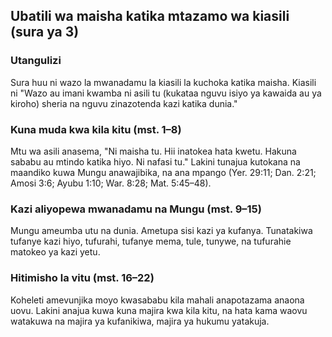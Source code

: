 ## Ubatili wa maisha katika mtazamo wa kiasili (sura ya 3)

### Utangulizi

Sura huu ni wazo la mwanadamu la kiasili la kuchoka katika maisha. Kiasili ni "Wazo au imani kwamba ni asili tu (kukataa nguvu isiyo ya kawaida au ya kiroho) sheria na nguvu zinazotenda kazi katika dunia."

### Kuna muda kwa kila kitu (mst. 1–8)

Mtu wa asili anasema, "Ni maisha tu. Hii inatokea hata kwetu. Hakuna sababu au mtindo katika hiyo. Ni nafasi tu." Lakini tunajua kutokana na maandiko kuwa Mungu anawajibika, na ana mpango (Yer. 29:11; Dan. 2:21; Amosi 3:6; Ayubu 1:10; War. 8:28; Mat. 5:45–48).

### Kazi aliyopewa mwanadamu na Mungu (mst. 9–15)

Mungu ameumba utu na dunia. Ametupa sisi kazi ya kufanya. Tunatakiwa tufanye kazi hiyo, tufurahi, tufanye mema, tule, tunywe, na tufurahie matokeo ya kazi yetu.

### Hitimisho la vitu (mst. 16–22)

Koheleti amevunjika moyo kwasababu kila mahali anapotazama anaona uovu. Lakini anajua kuwa kuna majira kwa kila kitu, na hata kama waovu watakuwa na majira ya kufanikiwa, majira ya hukumu yatakuja.

